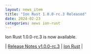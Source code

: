 ```yaml
---
layout: news_item
title: "Ion Rust 1.0.0-rc.3 Released"
date: 2024-02-23
categories: news ion-rust
---
```


Ion Rust 1.0.0-rc.3 is now available.

| [Release Notes v1.0.0-rc.3](https://github.com/amazon-ion/ion-rust/releases/tag/v1.0.0-rc.3) | [Ion Rust](https://github.com/amazon-ion/ion-rust) |

